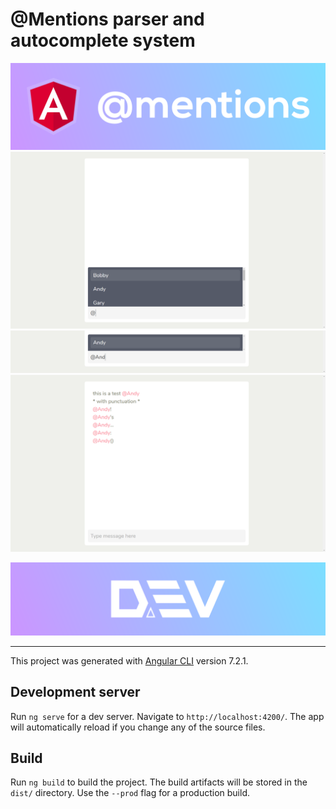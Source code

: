 # @Mentions parser and autocomplete system

![Devstackr](./src/assets/Banner.png)
![Devstackr](./src/assets/Mentions_Capture_1.png)
![Devstackr](./src/assets/Mentions_Capture_2.png)
![Devstackr](./src/assets/Mentions_Capture_3.png)

[![Devstackr](./src/assets/Dev_Banner.png)](https://www.youtube.com/channel/UCbwsS1m4Hib6R-9F1alus_A)


---

This project was generated with [Angular CLI](https://github.com/angular/angular-cli) version 7.2.1.

## Development server

Run `ng serve` for a dev server. Navigate to `http://localhost:4200/`. The app will automatically reload if you change any of the source files.

## Build

Run `ng build` to build the project. The build artifacts will be stored in the `dist/` directory. Use the `--prod` flag for a production build.
